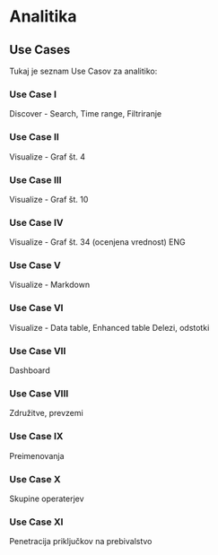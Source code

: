 # Analitika

## Use Cases

Tukaj je seznam Use Casov za analitiko:


### Use Case I
Discover - Search, Time range, Filtriranje

### Use Case II
Visualize - Graf št. 4

### Use Case III
Visualize - Graf št. 10

### Use Case IV
Visualize - Graf št. 34 (ocenjena vrednost)
ENG

### Use Case V
Visualize - Markdown

### Use Case VI
Visualize - Data table, Enhanced table
Delezi, odstotki

### Use Case VII
Dashboard

### Use Case VIII
Združitve, prevzemi

### Use Case IX
Preimenovanja

### Use Case X
Skupine operaterjev

### Use Case XI
Penetracija priključkov na prebivalstvo
